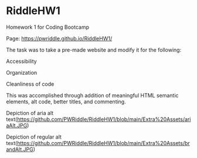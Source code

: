 # RiddleHW1
Homework 1 for Coding Bootcamp

Page: https://pwriddle.github.io/RiddleHW1/

The task was to take a pre-made website and modify it for the following:

  Accessibility
  
  Organization
  
  Cleanliness of code
  
This was accomplished through addition of meaningful HTML semantic elements, alt code, better titles, and commenting.

Depiction of aria alt text(https://github.com/PWRiddle/RiddleHW1/blob/main/Extra%20Assets/ariaAlt.JPG)

Depiction of regular alt text(https://github.com/PWRiddle/RiddleHW1/blob/main/Extra%20Assets/brandAlt.JPG)
  
  


